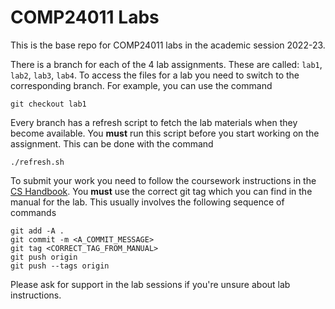 # COMP24011 Labs

This is the base repo for COMP24011 labs in the academic session 2022-23.

There is a branch for each of the 4 lab assignments.
These are called: `lab1`, `lab2`, `lab3`, `lab4`.
To access the files for a lab you need to switch to the corresponding branch.
For example, you can use the command
```
git checkout lab1
```

Every branch has a refresh script to fetch the lab materials when they become available.
You **must** run this script before you start working on the assignment.
This can be done with the command
```
./refresh.sh
```

To submit your work you need to follow the coursework instructions in the [CS Handbook](https://wiki.cs.manchester.ac.uk/index.php/UGHandbook22:Coursework#Developing_and_submitting_with_Gitlab).
You **must** use the correct git tag which you can find in the manual for the lab.
This usually involves the following sequence of commands
```
git add -A .
git commit -m <A_COMMIT_MESSAGE>
git tag <CORRECT_TAG_FROM_MANUAL>
git push origin
git push --tags origin
```

Please ask for support in the lab sessions if you're unsure about lab instructions.
